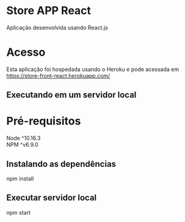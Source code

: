 
# Store APP React
Aplicação desenvolvida usando React.js

# Acesso
Esta aplicação foi hospedada usando o Heroku e pode acessada em https://store-front-react.herokuapp.com/

## Executando em um servidor local
# Pré-requisitos
Node ^10.16.3  
NPM ^v6.9.0

## Instalando as dependências
npm install

## Executar servidor local
npm start
